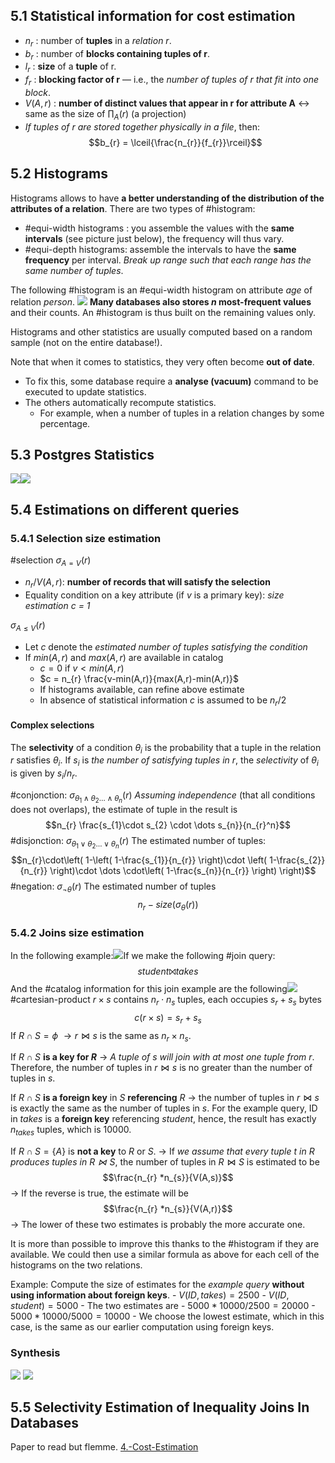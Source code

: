 ## 5.1 Statistical information for cost estimation
- $n_{r}$ : number of **tuples** in a *relation r*. 
- $b_{r}$ : number of **blocks containing tuples of r**.
- $l_{r}$ : **size** of a **tuple** of r.
- $f_{r}$ : **blocking factor of r** — i.e., the *number of tuples of r that fit into one block*. 
- $V(A, r)$ : **number of distinct values that appear in r for attribute A** $\leftrightarrow$ same as the size of $∏_{A}(r)$ (a projection)
- *If tuples of r are stored together physically in a file*, then:$$b_{r} = \lceil{\frac{n_{r}}{f_{r}}\rceil}$$
## 5.2 Histograms
Histograms allows to have **a better understanding of the distribution of the attributes of a relation**. There are two types of #histogram:
- #equi-width histograms : you assemble the values with the **same intervals** (see picture just below), the frequency will thus vary.
- #equi-depth histograms: assemble the intervals to have the **same frequency** per interval. *Break up range such that each range has the same number of tuples*.

The following #histogram is an #equi-width histogram on attribute *age* of relation *person*.
![](Pasted%20image%2020231223142141.png)
**Many databases also stores $n$ most-frequent values** and their counts. An #histogram is thus built on the remaining values only.

Histograms and other statistics are usually computed based on a random sample (not on the entire database!).

Note that when it comes to statistics, they very often become **out of date**. 
- To fix this, some database require a **analyse (vacuum)** command to be executed to update statistics. 
- The others automatically recompute statistics.
	- For example, when a number of tuples in a relation changes by some percentage.
## 5.3 Postgres Statistics
![](Pasted%20image%2020231223143131.png)![](Pasted%20image%2020231223143141.png)
## 5.4 Estimations on different queries
### 5.4.1 Selection size estimation
#selection
$\sigma_{A=V}(r)$
- $n_{r}/V(A,r)$: **number of records that will satisfy the selection**
- Equality condition on a key attribute (if $v$ is a primary key): *size estimation c = 1*

$\sigma_{A \leq V}(r)$
- Let $c$ denote the *estimated number of tuples satisfying the condition*
- If $min(A,r)$ and $max(A,r)$ are available in catalog
	- $c=0$ if $v < min(A,r)$
	- $c = n_{r} \frac{v-min(A,r)}{max(A,r)-min(A,r)}$
	- If histograms available, can refine above estimate
	- In absence of statistical information $c$ is assumed to be $n_{r}/2$ 
#### Complex selections
The **selectivity** of a condition $\theta_i$ is the probability that a tuple in the relation $r$ satisfies $\theta_{i}$. If $s_{i}$ is *the number of satisfying tuples in $r$*, the *selectivity* of $\theta_{i}$ is given by ${s_{i}}/{n_{r}}$.

#conjonction: $\sigma_{\theta_{1}∧\theta_{2}\dots∧\theta_{n}}(r)$
*Assuming independence* (that all conditions does not overlaps), the estimate of tuple in the result is$$n_{r} \frac{s_{1}\cdot s_{2} \cdot \dots s_{n}}{n_{r}^n}$$ #disjonction: $\sigma_{\theta_{1}∨\theta_{2}\dots∨\theta_{n}}(r)$
The estimated number of tuples:$$n_{r}\cdot\left( 1-\left( 1-\frac{s_{1}}{n_{r}} \right)\cdot \left( 1-\frac{s_{2}}{n_{r}} \right)\cdot \dots \cdot\left( 1-\frac{s_{n}}{n_{r}} \right) \right)$$
#negation: $\sigma_{¬\theta} (r)$
The estimated number of tuples $$n_{r}-size(\sigma_{\theta}(r))$$
### 5.4.2 Joins size estimation
In the following example:![](Pasted%20image%2020231224082158.png)If we make the following #join query:$$student ⨝ takes$$ And the #catalog information for this join example are the following![](Pasted%20image%2020231224082323.png)
#cartesian-product $r \times s$ contains $n_{r}\cdot n_{s}$ tuples, each occupies $s_{r}+s_{s}$ bytes$$c(r\times s) = s_{r}+s_{s}$$If $R \cap S = \phi$
$\to r \bowtie s$ is the same as $n_{r} \times n_{s}$.

If $R \cap S$ **is a key for $R$** 
$\to$ *A tuple of s will join with at most one tuple from* $r$. Therefore, the number of tuples in $r \bowtie s$ is no greater than the number of tuples in $s$.

If $R \cap S$ **is a foreign key** in $S$ **referencing** $R$
$\to$ the number of tuples in $r \bowtie s$ is exactly the same as the number of tuples in $s$.
	For the example query, ID in *takes* is a **foreign key** referencing $student$, hence, the result has exactly $n_{takes}$ tuples, which is 10000.

If $R \cap S = \{A\}$ is **not a key** to $R$ or $S$. 
$\to$ If *we assume that every tuple $t$ in $R$ produces tuples in $R \bowtie S$*, the number of tuples in $R \bowtie S$ is estimated to be $$\frac{n_{r} *n_{s}}{V(A,s)}$$
$\to$ If the reverse is true, the estimate will be$$\frac{n_{r} *n_{s}}{V(A,r)}$$
$\to$ The lower of these two estimates is probably the more accurate one.

It is more than possible to improve this thanks to the #histogram if they are available. We could then use a similar formula as above for each cell of the histograms on the two relations.

Example:
	Compute the size of estimates for the *example query* **without using information about foreign keys**.
	- $V(ID, takes) = 2500$
	- $V(ID, student) = 5000$
	- The two estimates are 
		- $5000 * 10000/2500 = 20000$ 
		- $5000 * 10000/5000 = 10000$
	- We choose the lowest estimate, which in this case, is the same as our earlier computation using foreign keys.
### Synthesis
![](Pasted%20image%2020231224084610.png)
![](Pasted%20image%2020231224084554.png)
## 5.5 Selectivity Estimation of Inequality Joins In Databases
Paper to read but flemme.
[4.-Cost-Estimation](4.-Cost-Estimation.pdf#page=19)
